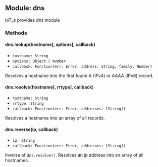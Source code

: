 ## Module: dns

IoT.js provides dns module

### Methods

#### dns.lookup(hostname[, options], callback)
* `hostname: String`
* `options: Object | Number`
* `callback: Function(err: Error, address: String, family: Number)`

Resolves a hostname into the first found A (IPv4) or AAAA (IPv6) record. 

#### dns.resolve(hostname[, rrtype], callback)
* `hostname: String`
* `rrtype: String`
* `callback: Function(err: Error, addresses: [String])`

Resolves a hostname into an array of all records.

#### dns.reverse(ip, callback)
* `ip: String`
* `callback: Function(err: Error, addresses: [String])`

Inverse of `dns.resolve()`. Resolves an ip address into an array of all hostnames.
